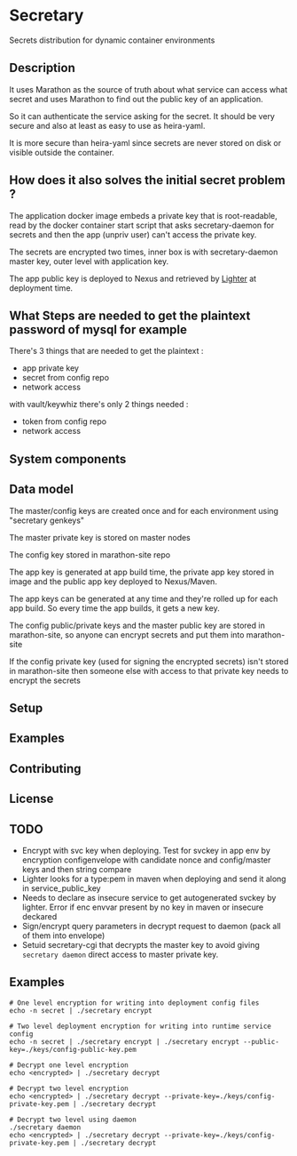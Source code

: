 # Secretary
Secrets distribution for dynamic container environments

## Description

It uses Marathon as the source of truth about what service can access what secret and uses Marathon to find out the public key of an application.

So it can authenticate the service asking for the secret. It should be very secure and also at least as easy to use as heira-yaml.

It is more secure than heira-yaml since secrets are never stored on disk or visible outside the container.

## How does it also solves the initial secret problem ?

The application docker image embeds a private key that is root-readable, read by the docker container start script that asks secretary-daemon for secrets and then the app (unpriv user) can't access the private key.

The secrets are encrypted two times, inner box is with secretary-daemon master key, outer level with application key.

The app public key is deployed to Nexus and retrieved by [Lighter](https://github.com/meltwater/lighter) at deployment time.

## What Steps are needed to get the plaintext password of mysql for example

There's 3 things that are needed to get the plaintext :

- app private key
- secret from config repo
- network access

with vault/keywhiz there's only 2 things needed :

- token from config repo
- network access

## System components

## Data model

The master/config keys are created once and for each environment using "secretary genkeys"

The master private key is stored on master nodes

The config key stored in marathon-site repo

The app key is generated at app build time, the private app key stored in image and the public app key deployed to Nexus/Maven.

The app keys can be generated at any time and they're rolled up for each app build. So every time the app builds, it gets a new key.

The config public/private keys and the master public key are stored in marathon-site, so anyone can encrypt secrets and put them into marathon-site

If the config private key (used for signing the encrypted secrets) isn't stored in marathon-site then someone else with access to that private key needs to encrypt the secrets

## Setup

## Examples

## Contributing

## License



## TODO

* Encrypt with svc key when deploying. Test for svckey in app env by encryption configenvelope with candidate nonce and config/master keys and then string compare
* Lighter looks for a type:pem in maven when deploying and send it along in service_public_key
* Needs to declare as insecure service to get autogenerated svckey by lighter. Error if enc envvar present by no key in maven or insecure deckared
* Sign/encrypt query parameters in decrypt request to daemon (pack all of them into envelope)
* Setuid secretary-cgi that decrypts the master key to avoid
  giving `secretary daemon` direct access to master private key.

## Examples

```
# One level encryption for writing into deployment config files
echo -n secret | ./secretary encrypt

# Two level deployment encryption for writing into runtime service config
echo -n secret | ./secretary encrypt | ./secretary encrypt --public-key=./keys/config-public-key.pem

# Decrypt one level encryption
echo <encrypted> | ./secretary decrypt

# Decrypt two level encryption
echo <encrypted> | ./secretary decrypt --private-key=./keys/config-private-key.pem | ./secretary decrypt

# Decrypt two level using daemon
./secretary daemon
echo <encrypted> | ./secretary decrypt --private-key=./keys/config-private-key.pem | ./secretary decrypt
```

